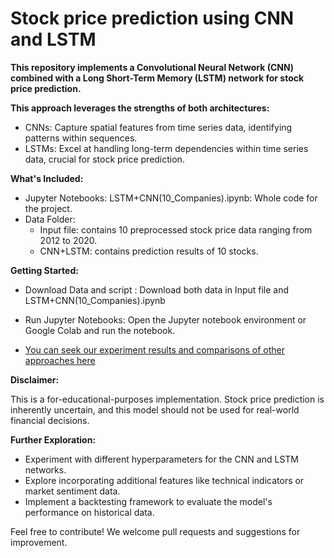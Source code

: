 # Stock price prediction using CNN and LSTM

**This repository implements a Convolutional Neural Network (CNN) combined with a Long Short-Term Memory (LSTM) network for stock price prediction.**

**This approach leverages the strengths of both architectures:**

- CNNs: Capture spatial features from time series data, identifying patterns within sequences.
- LSTMs: Excel at handling long-term dependencies within time series data, crucial for stock price prediction.
  
**What's Included:**
- Jupyter Notebooks: LSTM+CNN(10_Companies).ipynb: Whole code for the project.
- Data Folder:
   - Input file: contains 10 preprocessed stock price data ranging from 2012 to 2020.
   - CNN+LSTM: contains prediction results of 10 stocks.

**Getting Started:**
- Download Data and script : Download both data in Input file and LSTM+CNN(10_Companies).ipynb
- Run Jupyter Notebooks: Open the Jupyter notebook environment or Google Colab and run the notebook.

- [You can seek our experiment results and comparisons of other approaches here](https://drive.google.com/drive/folders/1UM1biVocaGIN-8sI9jzJLhMHIsU38rif?fbclid=IwAR0vpI4n7VIuUb6r1EuCMLEvsyp_p0wDlfdE5JjpbBCQeNMclQdjXEFo73g_aem_Aca4o68SAqp1MTIjZeUFC-LiMeU1Bj1c86TJfO7PBXEXkIkS0H1wFqRKhjcfHJbRh-Co5qq1iKj6_s_VfH5WI4UZ)

**Disclaimer:**

This is a for-educational-purposes implementation. Stock price prediction is inherently uncertain, and this model should not be used for real-world financial decisions.

**Further Exploration:**

- Experiment with different hyperparameters for the CNN and LSTM networks.
- Explore incorporating additional features like technical indicators or market sentiment data.
- Implement a backtesting framework to evaluate the model's performance on historical data.

Feel free to contribute!  We welcome pull requests and suggestions for improvement.
